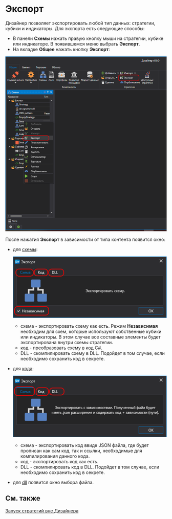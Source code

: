 # Экспорт

Дизайнер позволяет экспортировать любой тип данных: стратегии, кубики и индикаторы. Для экспорта есть следующие способы:

- В панели **Схемы** нажать правую кнопку мыши на стратегии, кубике или индикаторе. В появившемся меню выбрать **Экспорт**.
- На вкладке **Общее** нажать кнопку **Экспорт**:

![Designer Export strategies 00](../../../images/designer_export_strategies_00.png)

После нажатия **Экспорт** в зависимости от типа контента появится окно:

- для [схемы](../strategies/using_visual_designer.md):

  ![Designer Export strategies 01](../../../images/designer_export_strategies_01.png)

  - схема - экспортировать схему как есть. Режим **Независимая** необходим для схем, которые используют собственные кубики или индикаторы. В этом случае все составные элементы будет экспортирована внутри схемы стратегии.
  - код - преобразовать схему в код C#.
  - DLL - скомпилировать схему в DLL. Подойдет в том случае, если необходимо сохранить код в секрете.

- для [кода](../strategies/using_code.md):

  ![Designer Export strategies 02](../../../images/designer_export_strategies_02.png)

  - схема - экспортировать код ввиде JSON файла, где будет прописан как сам код, так и ссылки, необходимые для компилирования данного кода.
  - код - экспортировать код как есть.
  - DLL - скомпилировать код в DLL. Подойдет в том случае, если необходимо сохранить код в секрете.

- для [dll](../strategies/using_dll.md) появится окно выбора файла.

## См. также

[Запуск стратегий вне Дизайнера](../live_execution/running_strategies_outside_of_designer.md)
